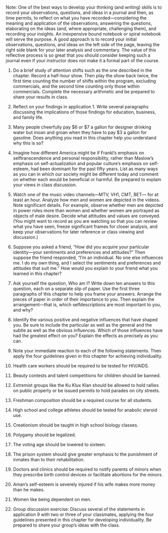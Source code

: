 Note: One of the best ways to develop your thinking \(and writing\) skills is to record your observations, questions, and ideas in  a journal and then, as time permits, to reflect on what you have recorded—considering the meaning and application of the  observations, answering the questions, elaborating on the ideas \(and, where appropriate, challenging them\), and recording  your insights. An inexpensive bound notebook or spiral notebook will serve the purpose. A good approach is to record your  initial observations, questions, and ideas on the left side of the page, leaving the right side blank for your later analysis and  commentary. The value of this reflective process is so great that you should consider keeping such a journal even if your  instructor does not make it a formal part of the course.



1. Do a brief study of attention shifts such as the one described in the chapter. Record a half-hour show. Then play the show  back twice, the first time counting the number of shifts within the program, excluding commercials, and the second time  counting only those within commercials. Complete the necessary arithmetic and be prepared to share your results in class. 

2. Reflect on your findings in application 1. Write several paragraphs discussing the implications of those findings for education, business, and family life.

3. Many people cheerfully pay $6 or $7 a gallon for designer drinking water but moan and groan when they have to pay $3 a  gallon for gasoline. Does anything you read in this chapter help you understand why this is so? 

4. Imagine how different America might be if Frankl’s emphasis on selftranscendence and personal responsibility, rather than  Maslow’s emphasis on self-actualization and popular culture’s emphasis on self-esteem, had been dominant  for the past fifty  years. List as many ways as you can in which our society might be different today and comment on whether each would be  beneficial or harmful. Be prepared to explain your views in class discussion.

5. Watch one of the music video channels—MTV, VH1, CMT, BET— for at least an hour. Analyze how men and women are  depicted in the videos. Note significant details. For example, observe whether men are depicted in power roles more than  women and whether women are portrayed as objects of male desire. Decide what attitudes and values are conveyed. \(You  might want to record as you are watching so that you can review what you have seen, freeze significant frames for closer  analysis, and keep your observations for later reference or class viewing and discussion.\)

6. Suppose you asked a friend, “How did you acquire your particular identity—your sentiments and preferences and attitudes?”  Then suppose the friend responded, “I’m an individual. No one else influences me. I do my own thing, and I select the  sentiments and preferences and attitudes that suit me.” How would you explain to your friend what you learned in this chapter? 

7. Ask yourself the question, Who am I? Write down ten answers to this question, each on a separate slip of paper. Use the  first three paragraphs of this chapter to help you frame your answers. Arrange the pieces of paper in order of their importance  to you. Then explain the arrangement—that is, which selfdescriptions are most important to you, and why? 

8. Identify the various positive and negative influences that have shaped you. Be sure to include the particular as well as the  general and the subtle as well as the obvious influences. Which of those influences have had the greatest effect  on you? Explain the effects as precisely as you can.

9. Note your immediate reaction to each of the following statements. Then apply the four guidelines given in this chapter for  achieving individuality. 

1. Health care workers should be required to be tested for HIV\/AIDS. 

2. Beauty contests and talent competitions for children should be banned.

3. Extremist groups like the Ku Klux Klan should be allowed to hold rallies on public property or be issued permits to hold  parades on city streets.

4. Freshman composition should be a required course for all students.

5. High school and college athletes should be tested for anabolic steroid use.

6. Creationism should be taught in high school biology classes.

7. Polygamy should be legalized.


1. The voting age should be lowered to sixteen.


1. The prison system should give greater emphasis to the punishment of inmates than to their rehabilitation.


1. Doctors and clinics should be required to notify parents of minors when they prescribe birth control devices or facilitate  abortions for the minors.


1. Aman’s self-esteem is severely injured if his wife makes more money than he makes.

2. Women like being dependent on men.


10. Group discussion exercise: Discuss several of the statements in application 9 with two or three of your classmates,  applying the four guidelines presented in this chapter for developing individuality. Be prepared to share your group’s ideas with the class.

